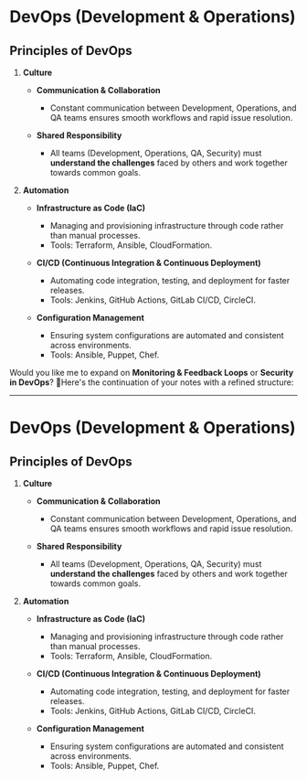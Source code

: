 
# **DevOps (Development & Operations)**  

## **Principles of DevOps**  

1. **Culture**  
   - **Communication & Collaboration**  
     * Constant communication between Development, Operations, and QA teams ensures smooth workflows and rapid issue resolution.  

   - **Shared Responsibility**  
     * All teams (Development, Operations, QA, Security) must **understand the challenges** faced by others and work together towards common goals.  

2. **Automation**  
   - **Infrastructure as Code (IaC)**  
     * Managing and provisioning infrastructure through code rather than manual processes.  
     * Tools: Terraform, Ansible, CloudFormation.  

   - **CI/CD (Continuous Integration & Continuous Deployment)**  
     * Automating code integration, testing, and deployment for faster releases.  
     * Tools: Jenkins, GitHub Actions, GitLab CI/CD, CircleCI.  

   - **Configuration Management**  
     * Ensuring system configurations are automated and consistent across environments.  
     * Tools: Ansible, Puppet, Chef.  

Would you like me to expand on **Monitoring & Feedback Loops** or **Security in DevOps**? 🚀Here's the continuation of your notes with a refined structure:

---

# **DevOps (Development & Operations)**  

## **Principles of DevOps**  

1. **Culture**  
   - **Communication & Collaboration**  
     * Constant communication between Development, Operations, and QA teams ensures smooth workflows and rapid issue resolution.  

   - **Shared Responsibility**  
     * All teams (Development, Operations, QA, Security) must **understand the challenges** faced by others and work together towards common goals.  

2. **Automation**  
   - **Infrastructure as Code (IaC)**  
     * Managing and provisioning infrastructure through code rather than manual processes.  
     * Tools: Terraform, Ansible, CloudFormation.  

   - **CI/CD (Continuous Integration & Continuous Deployment)**  
     * Automating code integration, testing, and deployment for faster releases.  
     * Tools: Jenkins, GitHub Actions, GitLab CI/CD, CircleCI.  

   - **Configuration Management**  
     * Ensuring system configurations are automated and consistent across environments.  
     * Tools: Ansible, Puppet, Chef.  
